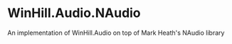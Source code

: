 WinHill.Audio.NAudio
====================

An implementation of WinHill.Audio on top of Mark Heath's NAudio library